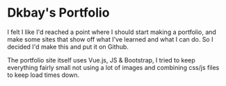 # Dkbay's Portfolio
I felt I like I'd reached a point where I should start making a portfolio, and make some sites that show off what I've learned and what I can do. So I decided I'd make this and put it on Github. 

The portfolio site itself uses Vue.js, JS & Bootstrap, I tried to keep everything fairly small not using a lot of images and combining css/js files to keep load times down.
